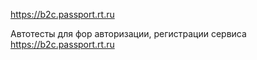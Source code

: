 https://b2c.passport.rt.ru

Автотесты для фор авторизации, регистрации сервиса https://b2c.passport.rt.ru

